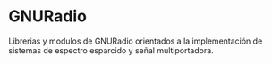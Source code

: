 # GNURadio

Librerias y modulos de GNURadio orientados a la implementación de sistemas de espectro esparcido y señal multiportadora. 
